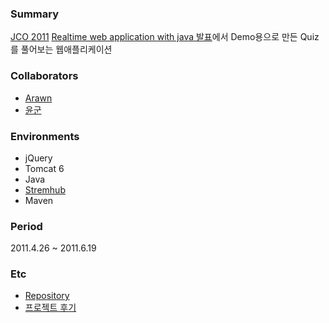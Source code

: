 ### Summary
[JCO 2011](http://kjdc.org/) [Realtime web application with java 발표](http://blog.outsider.ne.kr/656)에서 Demo용으로 만든 Quiz를 풀어보는 웹애플리케이션

### Collaborators
- [Arawn](http://arawn.tistory.com/)
- [윤군](http://helols.tistory.com/)

### Environments
- jQuery
- Tomcat 6
- Java
- [Stremhub](http://www.stream-hub.com/)
- Maven

### Period
2011.4.26 ~ 2011.6.19

### Etc
- [Repository](https://github.com/spring-sprout/jco-2011-realtime/)
- [프로젝트 후기](http://blog.outsider.ne.kr/656)